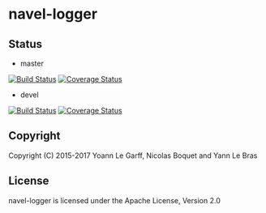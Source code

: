 navel-logger
============

Status
------

- master

[![Build Status](https://travis-ci.org/Navel-IT/navel-logger.svg?branch=master)](https://travis-ci.org/Navel-IT/navel-logger?branch=master)
[![Coverage Status](https://coveralls.io/repos/github/Navel-IT/navel-logger/badge.svg?branch=master)](https://coveralls.io/github/Navel-IT/navel-logger?branch=master)

- devel

[![Build Status](https://travis-ci.org/Navel-IT/navel-logger.svg?branch=devel)](https://travis-ci.org/Navel-IT/navel-logger?branch=devel)
[![Coverage Status](https://coveralls.io/repos/github/Navel-IT/navel-logger/badge.svg?branch=devel)](https://coveralls.io/github/Navel-IT/navel-logger?branch=devel)

Copyright
---------

Copyright (C) 2015-2017 Yoann Le Garff, Nicolas Boquet and Yann Le Bras

License
-------

navel-logger is licensed under the Apache License, Version 2.0
